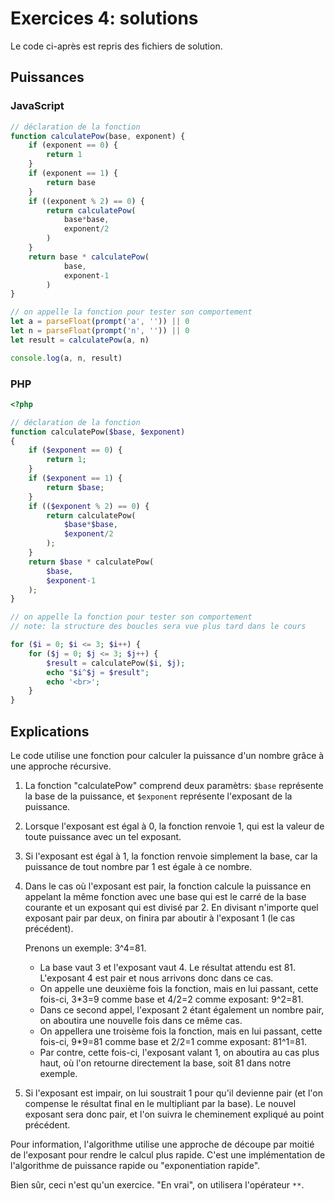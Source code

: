# Exercices 4: solutions

Le code ci-après est repris des fichiers de solution.

## Puissances

### JavaScript

```javascript
// déclaration de la fonction
function calculatePow(base, exponent) {
    if (exponent == 0) {
        return 1
    }
    if (exponent == 1) {
        return base
    }
    if ((exponent % 2) == 0) {
        return calculatePow(
            base*base,
            exponent/2
        )
    }
    return base * calculatePow(
            base,
            exponent-1
        )
}

// on appelle la fonction pour tester son comportement
let a = parseFloat(prompt('a', '')) || 0
let n = parseFloat(prompt('n', '')) || 0
let result = calculatePow(a, n)

console.log(a, n, result)
```

### PHP

```php
<?php

// déclaration de la fonction
function calculatePow($base, $exponent)
{
    if ($exponent == 0) {
        return 1;
    }
    if ($exponent == 1) {
        return $base;
    }
    if (($exponent % 2) == 0) {
        return calculatePow(
            $base*$base,
            $exponent/2
        );
    }
    return $base * calculatePow(
        $base,
        $exponent-1
    );
}

// on appelle la fonction pour tester son comportement
// note: la structure des boucles sera vue plus tard dans le cours

for ($i = 0; $i <= 3; $i++) {
    for ($j = 0; $j <= 3; $j++) {
        $result = calculatePow($i, $j);
        echo "$i^$j = $result";
        echo '<br>';
    } 
} 
```

## Explications

Le code utilise une fonction pour calculer la puissance d'un nombre grâce à une approche récursive.

1. La fonction "calculatePow" comprend deux paramètrs: `$base` représente la base de la puissance, et `$exponent` représente l'exposant de la puissance.

2. Lorsque l'exposant est égal à 0, la fonction renvoie 1, qui est la valeur de toute puissance avec un tel exposant.

3. Si l'exposant est égal à 1, la fonction renvoie simplement la base, car la puissance de tout nombre par 1 est égale à ce nombre.

4. Dans le cas où l'exposant est pair, la fonction calcule la puissance en appelant la même fonction avec une base qui est le carré de la base courante et un exposant qui est divisé par 2. En divisant n'importe quel exposant pair par deux, on finira par aboutir à l'exposant 1 (le cas précédent).

    Prenons un exemple: 3^4=81.
    - La base vaut 3 et l'exposant vaut 4. Le résultat attendu est 81. L'exposant 4 est pair et nous arrivons donc dans ce cas. 
    - On appelle une deuxième fois la fonction, mais en lui passant, cette fois-ci, 3\*3=9 comme base et 4/2=2 comme exposant: 9^2=81. 
    - Dans ce second appel, l'exposant 2 étant également un nombre pair, on aboutira une nouvelle fois dans ce même cas. 
    - On appellera une troisème fois la fonction, mais en lui passant, cette fois-ci, 9\*9=81 comme base et 2/2=1 comme exposant: 81^1=81. 
    - Par contre, cette fois-ci, l'exposant valant 1, on aboutira au cas plus haut, où l'on retourne directement la base, soit 81 dans notre exemple. 

5. Si l'exposant est impair, on lui soustrait 1 pour qu'il devienne pair (et l'on compense le résultat final en le multipliant par la base). Le nouvel exposant sera donc pair, et l'on suivra le cheminement expliqué au point précédent.

Pour information, l'algorithme utilise une approche de découpe par moitié de l'exposant pour rendre le calcul plus rapide. C'est une implémentation de l'algorithme de puissance rapide ou "exponentiation rapide".

Bien sûr, ceci n'est qu'un exercice. "En vrai", on utilisera l'opérateur `**`.
